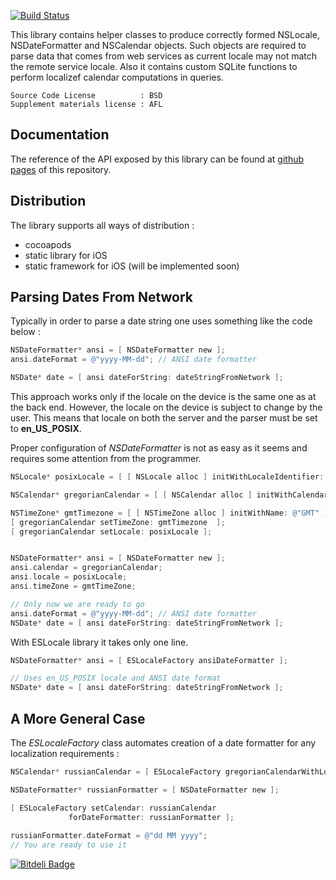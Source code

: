[![Build Status](https://secure.travis-ci.org/dodikk/ESLocale.png?branch=master)](http://travis-ci.org/dodikk/ESLocale)

This library contains helper classes to produce correctly formed NSLocale, NSDateFormatter and NSCalendar objects. Such objects are required to parse data that comes from web services as current locale may not match the remote service locale.
Also it contains custom SQLite functions to perform localizef calendar computations in queries.

```
Source Code License          : BSD
Supplement materials license : AFL

```

## Documentation
The reference of the API exposed by this library can be found at [github pages](http://dodikk.github.io/ESLocale/v1.1/) of this repository.


## Distribution
The library supports all ways of distribution :

* cocoapods
* static library for iOS
* static framework for iOS (will be implemented soon)



## Parsing Dates From Network

Typically in order to parse a date string one uses something like the code below :

```objective-c
NSDateFormatter* ansi = [ NSDateFormatter new ];
ansi.dateFormat = @"yyyy-MM-dd"; // ANSI date formatter

NSDate* date = [ ansi dateForString: dateStringFromNetwork ];
```

This approach works only if the locale on the device is the same one as at the back end. However, the locale on the device is subject to change by the user.
This means that locale on both the server and the parser must be set to **en_US_POSIX**.


Proper configuration of *NSDateFormatter* is not as easy as it seems and requires some attention from the programmer. 
```objective-c
NSLocale* posixLocale = [ [ NSLocale alloc ] initWithLocaleIdentifier: @"en_US_POSIX" ];

NSCalendar* gregorianCalendar = [ [ NSCalendar alloc ] initWithCalendarIdentifier: NSGregorianCalendar ];

NSTimeZone* gmtTimezone = [ [ NSTimeZone alloc ] initWithName: @"GMT" ];
[ gregorianCalendar setTimeZone: gmtTimezone  ];
[ gregorianCalendar setLocale: posixLocale ];


NSDateFormatter* ansi = [ NSDateFormatter new ];
ansi.calendar = gregorianCalendar;
ansi.locale = posixLocale;
ansi.timeZone = gmtTimeZone;

// Only now we are ready to go
ansi.dateFormat = @"yyyy-MM-dd"; // ANSI date formatter
NSDate* date = [ ansi dateForString: dateStringFromNetwork ];
```


With ESLocale library it takes only one line.

```objective-c
NSDateFormatter* ansi = [ ESLocaleFactory ansiDateFormatter ];

// Uses en_US_POSIX locale and ANSI date format
NSDate* date = [ ansi dateForString: dateStringFromNetwork ];

```



## A More General Case

The *ESLocaleFactory* class automates creation of a date formatter for any localization requirements :

```objective-c
NSCalendar* russianCalendar = [ ESLocaleFactory gregorianCalendarWithLocaleId: @"ru_RU" ];

NSDateFormatter* russianFormatter = [ NSDateFormatter new ];

[ ESLocaleFactory setCalendar: russianCalendar 
             forDateFormatter: russianFormatter ];
             
russianFormatter.dateFormat = @"dd MM yyyy";
// You are ready to use it
```




[![Bitdeli Badge](https://d2weczhvl823v0.cloudfront.net/dodikk/eslocale/trend.png)](https://bitdeli.com/free "Bitdeli Badge")

